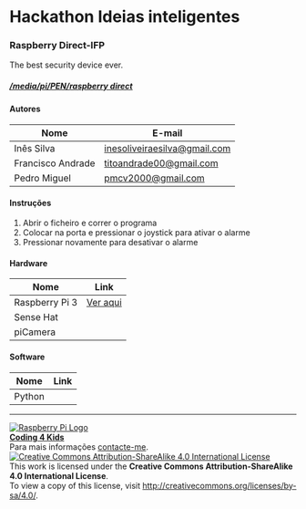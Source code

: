 # Hackathon Ideias inteligentes

### Raspberry Direct-IFP

  The best security device ever.
  
##### [/media/pi/PEN/raspberry direct](Demo/video.mp4?raw=true)  
  
#### Autores  

|Nome  |E-mail  |  
|---|---|    
|Inês Silva|inesoliveiraesilva@gmail.com|  
|Francisco Andrade|titoandrade00@gmail.com|  
|Pedro Miguel|pmcv2000@gmail.com| 

#### Instruções

1. Abrir o ficheiro e correr o programa
2. Colocar na porta e pressionar o joystick para ativar o alarme
3. Pressionar novamente para desativar o alarme

#### Hardware  

|Nome  |Link  |  
|---|---|    
|Raspberry Pi 3  |[Ver aqui](http://www.raspberrypi.org)  |  
|Sense Hat|
|piCamera|

#### Software  

|Nome  |Link  |  
|---|---|    
|Python |  |  


***  
[![Raspberry Pi Logo](https://upload.wikimedia.org/wikipedia/en/thumb/c/cb/Raspberry_Pi_Logo.svg/50px-Raspberry_Pi_Logo.svg.png)](http://raspberrypi.org)   
[**Coding 4 Kids**](http://coding4kids.github.io/coding4kids/)  
Para mais informações [contacte-me](mailto:nunofilipesantos@gmail.com).  
[![Creative Commons Attribution-ShareAlike 4.0 International License](https://licensebuttons.net/l/by-sa/4.0/88x31.png)](http://creativecommons.org/licenses/by-sa/4.0/)  
This work is licensed under the **Creative Commons Attribution-ShareAlike 4.0 International License**.  
To view a copy of this license, visit http://creativecommons.org/licenses/by-sa/4.0/.  


